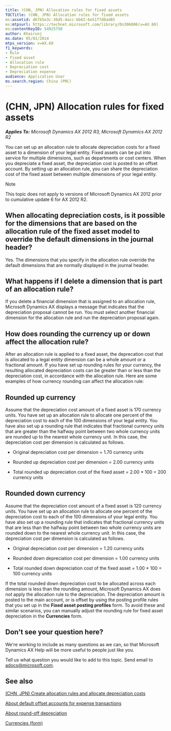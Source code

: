 ```yaml
---
title: (CHN, JPN) Allocation rules for fixed assets
TOCTitle: (CHN, JPN) Allocation rules for fixed assets
ms:assetid: d67b5e3c-36d5-4acc-bb62-6e51f7d8ad85
ms:mtpsurl: https://technet.microsoft.com/library/Dn306806(v=AX.60)
ms:contentKeyID: 54925750
author: Khairunj
ms.date: 05/01/2014
mtps_version: v=AX.60
f1_keywords:
- Rule
- Fixed asset
- Allocation rule
- Depreciation cost
- Depreciation expense
audience: Application User
ms.search.region: China (PRC)
---
```


# (CHN, JPN) Allocation rules for fixed assets 


_**Applies To:** Microsoft Dynamics AX 2012 R3, Microsoft Dynamics AX 2012 R2_

You can set up an allocation rule to allocate depreciation costs for a fixed asset to a dimension of your legal entity. Fixed assets can be put into service for multiple dimensions, such as departments or cost centers. When you depreciate a fixed asset, the depreciation cost is posted to an offset account. By setting up an allocation rule, you can share the depreciation cost of the fixed asset between multiple dimensions of your legal entity.


> [!NOTE]
> <P>This topic does not apply to versions of Microsoft Dynamics AX 2012 prior to cumulative update 6 for AX 2012 R2.</P>



## When allocating depreciation costs, is it possible for the dimensions that are based on the allocation rule of the fixed asset model to override the default dimensions in the journal header?

Yes. The dimensions that you specify in the allocation rule override the default dimensions that are normally displayed in the journal header.

## What happens if I delete a dimension that is part of an allocation rule?

If you delete a financial dimension that is assigned to an allocation rule, Microsoft Dynamics AX displays a message that indicates that the depreciation proposal cannot be run. You must select another financial dimension for the allocation rule and run the depreciation proposal again.

## How does rounding the currency up or down affect the allocation rule?

After an allocation rule is applied to a fixed asset, the deprecation cost that is allocated to a legal entity dimension can be a whole amount or a fractional amount. If you have set up rounding rules for your currency, the resulting allocated depreciation costs can be greater than or less than the depreciation cost, in accordance with the allocation rule. Here are some examples of how currency rounding can affect the allocation rule:

## Rounded up currency

Assume that the depreciation cost amount of a fixed asset is 170 currency units. You have set up an allocation rule to allocate one percent of the depreciation cost to each of the 100 dimensions of your legal entity. You have also set up a rounding rule that indicates that fractional currency units that are greater than the halfway point between two whole currency units are rounded up to the nearest whole currency unit. In this case, the depreciation cost per dimension is calculated as follows.

  - Original depreciation cost per dimension = 1.70 currency units

  - Rounded up depreciation cost per dimension = 2.00 currency units

  - Total rounded up depreciation cost of the fixed asset = 2.00 \* 100 = 200 currency units

## Rounded down currency

Assume that the depreciation cost amount of a fixed asset is 120 currency units. You have set up an allocation rule to allocate one percent of the depreciation cost to each of the 100 dimensions of your legal entity. You have also set up a rounding rule that indicates that fractional currency units that are less than the halfway point between two whole currency units are rounded down to the nearest whole currency unit. In this case, the depreciation cost per dimension is calculated as follows.

  - Original depreciation cost per dimension = 1.20 currency units

  - Rounded down depreciation cost per dimension = 1.00 currency units

  - Total rounded down depreciation cost of the fixed asset = 1.00 \* 100 = 100 currency units

If the total rounded down depreciation cost to be allocated across each dimension is less than the rounding amount, Microsoft Dynamics AX does not apply the allocation rule to the depreciation. The depreciation amount is posted to the main account, or is offset by using the posting profile rules that you set up in the **Fixed asset posting profiles** form. To avoid these and similar scenarios, you can manually adjust the rounding rule for fixed asset depreciation in the **Currencies** form.

## Don't see your question here?

We're working to include as many questions as we can, so that Microsoft Dynamics AX Help will be more useful to people just like you.

Tell us what question you would like to add to this topic. Send email to <adocs@microsoft.com>.

## See also

[(CHN, JPN) Create allocation rules and allocate depreciation costs](chn-jpn-create-allocation-rules-and-allocate-depreciation-costs.md)

[About default offset accounts for expense transactions](about-default-offset-accounts-for-expense-transactions.md)

[About round-off depreciation](about-round-off-depreciation.md)

[Currencies (form)](https://technet.microsoft.com/library/aa582902\(v=ax.60\))

  


